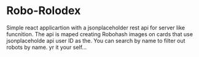 # Robo-Rolodex

Simple react applicartion with a jsonplaceholder rest api for server like funcnition. 
The api is maped creating Robohash images on cards that use jsonplaceholde api user ID as the. 
You can search by name to filter out robots by name. 
yr it your self...
